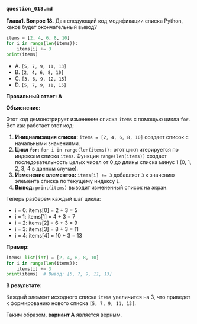 ### `question_018.md`

**Глава1. Вопрос 18.** Дан следующий код модификации списка Python, каков будет окончательный вывод?

```python
items = [2, 4, 6, 8, 10]
for i in range(len(items)):
    items[i] += 3
print(items)
```

- A.  `[5, 7, 9, 11, 13]`
- B.  `[2, 4, 6, 8, 10]`
- C.  `[3, 6, 9, 12, 15]`
- D.  `[5, 7, 9, 11, 15]`

**Правильный ответ: A**

**Объяснение:**

Этот код демонстрирует изменение списка `items` с помощью цикла `for`.  Вот как работает этот код:

1.  **Инициализация списка:**  `items = [2, 4, 6, 8, 10]` создает список с начальными значениями.
2.  **Цикл `for`:**  `for i in range(len(items)):` этот цикл итерируется по индексам списка `items`. Функция `range(len(items))` создает последовательность целых чисел от 0 до длины списка минус 1 (0, 1, 2, 3, 4 в данном случае).
3.  **Изменение элементов:** `items[i] += 3`  добавляет `3` к значению элемента списка по текущему индексу `i`.
4.  **Вывод:**  `print(items)` выводит измененный список на экран.

Теперь разберем каждый шаг цикла:
* i = 0: items[0] = 2 + 3 = 5
* i = 1: items[1] = 4 + 3 = 7
* i = 2: items[2] = 6 + 3 = 9
* i = 3: items[3] = 8 + 3 = 11
* i = 4: items[4] = 10 + 3 = 13

**Пример:**

```python
items: list[int] = [2, 4, 6, 8, 10]
for i in range(len(items)):
    items[i] += 3
print(items)  # Вывод: [5, 7, 9, 11, 13]
```

**В результате:**

Каждый элемент исходного списка `items` увеличится на 3, что приведет к формированию нового списка `[5, 7, 9, 11, 13]`.

Таким образом, **вариант A** является верным.

